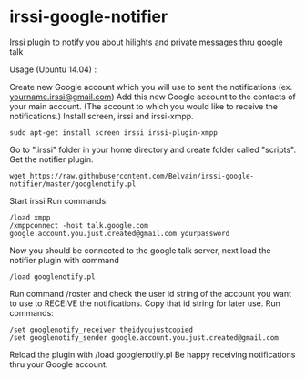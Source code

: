 irssi-google-notifier
=====================

Irssi plugin to notify you about hilights and private messages thru google talk


Usage (Ubuntu 14.04) :

Create new Google account which you will use to sent the notifications (ex. yourname.irssi@gmail.com)
Add this new Google account to the contacts of your main account. (The account to which you would like to receive the notifications.)
Install screen, irssi and irssi-xmpp.
```
sudo apt-get install screen irssi irssi-plugin-xmpp
```
Go to ".irssi" folder in your home directory and create folder called "scripts".
Get the notifier plugin.
```
wget https://raw.githubusercontent.com/Belvain/irssi-google-notifier/master/googlenotify.pl
```
Start irssi
Run commands:
```
/load xmpp
/xmppconnect -host talk.google.com google.account.you.just.created@gmail.com yourpassword
```
Now you should be connected to the google talk server, next load the notifier plugin with command
```
/load googlenotify.pl
```
Run command /roster and check the user id string of the account you want to use to RECEIVE the notifications.
Copy that id string for later use.
Run commands:
```
/set googlenotify_receiver theidyoujustcopied
/set googlenotify_sender google.account.you.just.created@gmail.com
```
Reload the plugin with /load googlenotify.pl
Be happy receiving notifications thru your Google account.
